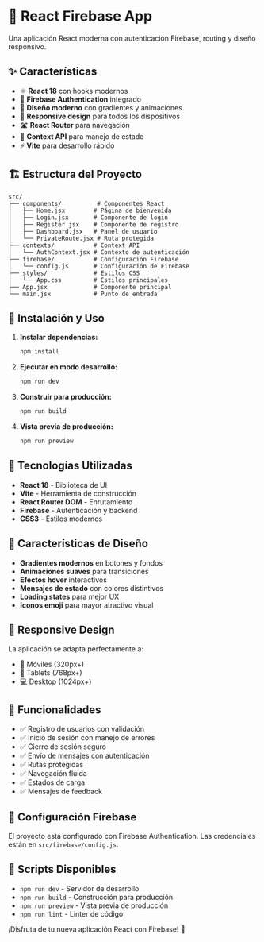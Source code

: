 # 🚀 React Firebase App

Una aplicación React moderna con autenticación Firebase, routing y diseño responsivo.

## ✨ Características

- ⚛️ **React 18** con hooks modernos
- 🔐 **Firebase Authentication** integrado
- 🎨 **Diseño moderno** con gradientes y animaciones
- 📱 **Responsive design** para todos los dispositivos
- 🛣️ **React Router** para navegación
- 🎯 **Context API** para manejo de estado
- ⚡ **Vite** para desarrollo rápido

## 🏗️ Estructura del Proyecto

```
src/
├── components/          # Componentes React
│   ├── Home.jsx        # Página de bienvenida
│   ├── Login.jsx       # Componente de login
│   ├── Register.jsx    # Componente de registro
│   ├── Dashboard.jsx   # Panel de usuario
│   └── PrivateRoute.jsx # Ruta protegida
├── contexts/           # Context API
│   └── AuthContext.jsx # Contexto de autenticación
├── firebase/           # Configuración Firebase
│   └── config.js       # Configuración de Firebase
├── styles/             # Estilos CSS
│   └── App.css         # Estilos principales
├── App.jsx             # Componente principal
└── main.jsx            # Punto de entrada
```

## 🚀 Instalación y Uso

1. **Instalar dependencias:**
   ```bash
   npm install
   ```

2. **Ejecutar en modo desarrollo:**
   ```bash
   npm run dev
   ```

3. **Construir para producción:**
   ```bash
   npm run build
   ```

4. **Vista previa de producción:**
   ```bash
   npm run preview
   ```

## 🔧 Tecnologías Utilizadas

- **React 18** - Biblioteca de UI
- **Vite** - Herramienta de construcción
- **React Router DOM** - Enrutamiento
- **Firebase** - Autenticación y backend
- **CSS3** - Estilos modernos

## 🎨 Características de Diseño

- **Gradientes modernos** en botones y fondos
- **Animaciones suaves** para transiciones
- **Efectos hover** interactivos
- **Mensajes de estado** con colores distintivos
- **Loading states** para mejor UX
- **Iconos emoji** para mayor atractivo visual

## 📱 Responsive Design

La aplicación se adapta perfectamente a:
- 📱 Móviles (320px+)
- 📱 Tablets (768px+)
- 💻 Desktop (1024px+)

## 🎯 Funcionalidades

- ✅ Registro de usuarios con validación
- ✅ Inicio de sesión con manejo de errores
- ✅ Cierre de sesión seguro
- ✅ Envío de mensajes con autenticación
- ✅ Rutas protegidas
- ✅ Navegación fluida
- ✅ Estados de carga
- ✅ Mensajes de feedback

## 🔐 Configuración Firebase

El proyecto está configurado con Firebase Authentication. Las credenciales están en `src/firebase/config.js`.

## 🚀 Scripts Disponibles

- `npm run dev` - Servidor de desarrollo
- `npm run build` - Construcción para producción
- `npm run preview` - Vista previa de producción
- `npm run lint` - Linter de código

¡Disfruta de tu nueva aplicación React con Firebase! 🎉